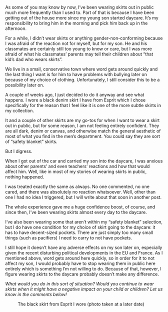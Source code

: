 As some of you may know by now, I’ve been wearing skirts out in public much more frequently than I used to. Part of that is because I have been getting out of the house more since my young son started daycare. It’s my responsibility to bring him in the morning and pick him back up in the afternoon.

For a while, I didn’t wear skirts or anything gender-non-conforming because I was afraid of the reaction not for myself, but for my son. He and his classmates are certainly still too young to know or care, but I was more afraid of what his classmates’ parents may tell their children about “that kid’s dad who wears skirts”.

We live in a small, conservative town where word gets around quickly and the last thing I want is for him to have problems with bullying later on because of my choice of clothing. Unfortunately, I still consider this to be a possibility later on.

A couple of weeks ago, I just decided to do it anyway and see what happens. I wore a black denim skirt I have from Esprit which I chose specifically for the reason that I feel like it is one of the more subtle skirts in my collection.

It and a couple of other skirts are my go-tos for when I want to wear a skirt out in public, but for some reason, I am not feeling entirely confident. They are all dark, denim or canvas, and otherwise match the general aesthetic of most of what you find in the men’s department. You could say they are sort of “safety blanket” skirts.

But I digress.

When I got out of the car and carried my son into the daycare, I was anxious about other parents’ and even teachers’ reactions and how that would affect him. Well, like in most of my stories of wearing skirts in public, nothing happened.

I was treated exactly the same as always. No one commented, no one cared, and there was absolutely no reaction whatsoever. Well, other than one I had no idea I triggered, but I will write about that soon in another post.

The whole experience gave me a huge confidence boost, of course, and since then, I’ve been wearing skirts almost every day to the daycare.

I’ve also been wearing some that aren’t within my “safety blanket” selection, but I do have one condition for my choice of skirt going to the daycare: it has to have decent-sized pockets. There are just simply too many small things (such as pacifiers) I need to carry to not have pockets.

I still hope it doesn’t have any adverse effects on my son later on, especially given the recent disturbing political developments in the EU and France. As I mentioned above, word gets around here quickly, so in order for it to not affect my son, I would probably have to stop wearing them in public here entirely which is something I’m not willing to do. Because of that, however, I figure wearing skirts to the daycare probably doesn’t make any difference.

*What would you do in this sort of situation? Would you continue to wear skirts when it might have a negative impact on your child or children? Let us know in the comments below!*

<figure><img loading="lazy" decoding="async" src="img_2840-1.jpg" alt=""><figcaption>The black skirt from Esprit I wore (photo taken at a later date)</figcaption></figure>